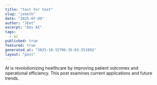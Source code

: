 ```yaml
---
title: "test for test"
slug: "jeeeth"
date: "2025-07-09"
author: "JEet"
excerpt: "Dev AI"
tags:
  - ai
published: true
featured: true
generated_at: "2025-10-15T06:35:03.551092"
layout: "post"
---
```


AI is revolutionizing healthcare by improving patient outcomes and operational efficiency. This post examines current applications and future trends.